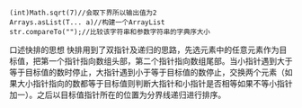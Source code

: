     (int)Math.sqrt(7)//会取下界所以输出值为2
    Arrays.asList(T... a)//构建一个ArrayList
    str.compareTo("");//比较该字符串和参数字符串的字典序大小
口述快排的思想
快排用到了双指针及递归的思路，先选元素中的任意元素作为目标值，把第一个指针指向数组头部，第二个指针指向数组尾部。当小指针遇到大于等于目标值的数时停止，大指针遇到小于等于目标值的数停止，交换两个元素（如果大小指针指向的数都等于目标值则判断大指针和小指针是否相等如果不等小指针加一）。之后以目标值指针所在的位置为分界线递归进行排序。